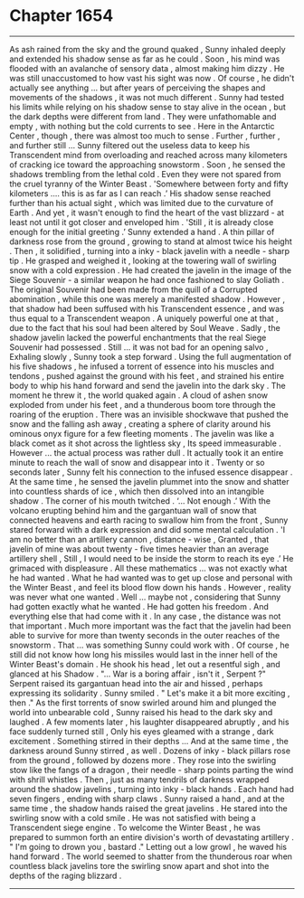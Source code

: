 
# Chapter 1654


---

As ash rained from the sky and the ground quaked , Sunny inhaled deeply and extended his shadow sense as far as he could . Soon , his mind was flooded with an avalanche of sensory data , almost making him dizzy .
He was still unaccustomed to how vast his sight was now . Of course , he didn't actually see anything ... but after years of perceiving the shapes and movements of the shadows , it was not much different . Sunny had tested his limits while relying on his shadow sense to stay alive in the ocean , but the dark depths were different from land . They were unfathomable and empty , with nothing but the cold currents to see .
Here in the Antarctic Center , though , there was almost too much to sense .
Further , further , and further still ... Sunny filtered out the useless data to keep his Transcendent mind from overloading and reached across many kilometers of cracking ice toward the approaching snowstorm .
Soon , he sensed the shadows trembling from the lethal cold . Even they were not spared from the cruel tyranny of the Winter Beast .
'Somewhere between forty and fifty kilometers .... this is as far as I can reach .’
His shadow sense reached further than his actual sight , which was limited due to the curvature of Earth . And yet , it wasn't enough to find the heart of the vast blizzard - at least not until it got closer and enveloped him .
'Still , it is already close enough for the initial greeting .’
Sunny extended a hand . A thin pillar of darkness rose from the ground , growing to stand at almost twice his height . Then , it solidified , turning into a inky - black javelin with a needle - sharp tip . He grasped and weighed it , looking at the towering wall of swirling snow with a cold expression .
He had created the javelin in the image of the Siege Souvenir - a similar weapon he had once fashioned to slay Goliath . The original Souvenir had been made from the quill of a Corrupted abomination , while this one was merely a manifested shadow . However , that shadow had been suffused with his Transcendent essence , and was thus equal to a Transcendent weapon .
A uniquely powerful one at that , due to the fact that his soul had been altered by Soul Weave .
Sadly , the shadow javelin lacked the powerful enchantments that the real Siege Souvenir had possessed . Still ... it was not bad for an opening salvo ,
Exhaling slowly , Sunny took a step forward . Using the full augmentation of his five shadows , he infused a torrent of essence into his muscles and tendons , pushed against the ground with his feet , and strained his entire body to whip his hand forward and send the javelin into the dark sky .
The moment he threw it , the world quaked again .
A cloud of ashen snow exploded from under his feet , and a thunderous boom tore through the roaring of the eruption . There was an invisible shockwave that pushed the snow and the falling ash away , creating a sphere of clarity around his ominous onyx figure for a few fleeting moments .
The javelin was like a black comet as it shot across the lightless sky , Its speed immeasurable .
However ... the actual process was rather dull . It actually took it an entire minute to reach the wall of snow and disappear into it . Twenty or so seconds later , Sunny felt his connection to the infused essence disappear .
At the same time , he sensed the javelin plummet into the snow and shatter into countless shards of ice , which then dissolved into an intangible shadow .
The corner of his mouth twitched .
‘... Not enough .’
With the volcano erupting behind him and the gargantuan wall of snow that connected heavens and earth racing to swallow him from the front , Sunny stared forward with a dark expression and did some mental calculation .
'I am no better than an artillery cannon , distance - wise , Granted , that javelin of mine was about twenty - five times heavier than an average artillery shell , Still , I would need to be inside the storm to reach its eye .’
He grimaced with displeasure . All these mathematics ... was not exactly what he had wanted . What he had wanted was to get up close and personal with the Winter Beast , and feel its blood flow down his hands . However , reality was never what one wanted .
Well ... maybe not , considering that Sunny had gotten exactly what he wanted . He had gotten his freedom . And everything else that had come with it .
In any case , the distance was not that important . Much more important was the fact that the javelin had been able to survive for more than twenty seconds in the outer reaches of the snowstorm . That ... was something Sunny could work with .
Of course , he still did not know how long his missiles would last in the inner hell of the Winter Beast's domain .
He shook his head , let out a resentful sigh , and glanced at his Shadow .
"... War is a boring affair , isn't it , Serpent ?"
Serpent raised its gargantuan head into the air and hissed , perhaps expressing its solidarity .
Sunny smiled .
" Let's make it a bit more exciting , then ."
As the first torrents of snow swirled around him and plunged the world into unbearable cold , Sunny raised his head to the dark sky and laughed .
A few moments later , his laughter disappeared abruptly , and his face suddenly turned still , Only his eyes gleamed with a strange , dark excitement .
Something stirred in their depths ...
And at the same time , the darkness around Sunny stirred , as well .
Dozens of inky - black pillars rose from the ground , followed by dozens more . They rose into the swirling stow like the fangs of a dragon , their needle - sharp points parting the wind with shrill whistles .
Then , just as many tendrils of darkness wrapped around the shadow javelins , turning into inky - black hands . Each hand had seven fingers , ending with sharp claws .
Sunny raised a hand , and at the same time , the shadow hands raised the great javelins .
He stared into the swirling snow with a cold smile .
He was not satisfied with being a Transcendent siege engine . To welcome the Winter Beast , he was prepared to summon forth an entire division's worth of devastating artillery .
" I'm going to drown you , bastard ."
Letting out a low growl , he waved his hand forward .
The world seemed to shatter from the thunderous roar when countless black javelins tore the swirling snow apart and shot into the depths of the raging blizzard .

---

